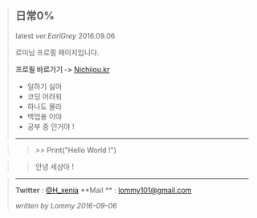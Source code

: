 > ## **日常0%** ##
> latest  *ver.EarlGrey* 2016.09.06 
> 
>  
> 로미님 프로필 페이지입니다.
> 
> **프로필 바로가기 ->** [Nichijou.kr](http://Nichijou.kr)
> 
> - 일하기 싫어
> - 코딩 어려워
> - 하나도 몰라
> - 백업용 이야 
> - 공부 중 인거야 !
>
>
>----------

   >> *>>* Print("Hello World !")
   

  >>  안녕 세상아 !

>----------
> **Twitter** : [@H_xenia](https://twitter.com/H_Xenia)
> **Mail **    : lommy101@gmail.com
> 
> *written by Lommy 2016-09-06* 


